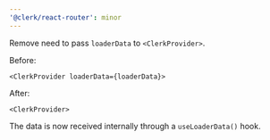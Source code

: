 ```yaml
---
'@clerk/react-router': minor
---
```


Remove need to pass `loaderData` to `<ClerkProvider>`.

Before:

```tsx
<ClerkProvider loaderData={loaderData}>
```

After:

```tsx
<ClerkProvider>
```

The data is now received internally through a `useLoaderData()` hook.

